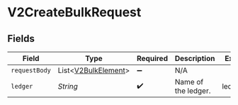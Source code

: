 # V2CreateBulkRequest


## Fields

| Field                                                        | Type                                                         | Required                                                     | Description                                                  | Example                                                      |
| ------------------------------------------------------------ | ------------------------------------------------------------ | ------------------------------------------------------------ | ------------------------------------------------------------ | ------------------------------------------------------------ |
| `requestBody`                                                | List\<[V2BulkElement](../../models/shared/V2BulkElement.md)> | :heavy_minus_sign:                                           | N/A                                                          |                                                              |
| `ledger`                                                     | *String*                                                     | :heavy_check_mark:                                           | Name of the ledger.                                          | ledger001                                                    |